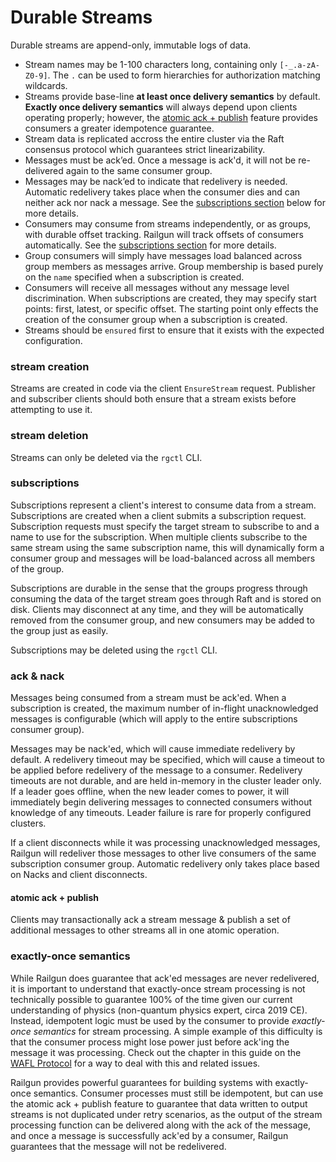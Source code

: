 Durable Streams
===============
Durable streams are append-only, immutable logs of data.

- Stream names may be 1-100 characters long, containing only `[-_.a-zA-Z0-9]`. The `.` can be used to form hierarchies for authorization matching wildcards.
- Streams provide base-line **at least once delivery semantics** by default. **Exactly once delivery semantics** will always depend upon clients operating properly; however, the [atomic ack + publish](#atomic-ack-+-publish) feature provides consumers a greater idempotence guarantee.
- Stream data is replicated accross the entire cluster via the Raft consensus protocol which guarantees strict linearizability.
- Messages must be ack’ed. Once a message is ack'd, it will not be re-delivered again to the same consumer group.
- Messages may be nack’ed to indicate that redelivery is needed. Automatic redelivery takes place when the consumer dies and can neither ack nor nack a message. See the [subscriptions section](#subscriptions) below for more details.
- Consumers may consume from streams independently, or as groups, with durable offset tracking. Railgun will track offsets of consumers automatically. See the [subscriptions section](#subscriptions) for more details.
- Group consumers will simply have messages load balanced across group members as messages arrive. Group membership is based purely on the `name` specified when a subscription is created.
- Consumers will receive all messages without any message level discrimination. When subscriptions are created, they may specify start points: first, latest, or specific offset. The starting point only effects the creation of the consumer group when a subscription is created.
- Streams should be `ensured` first to ensure that it exists with the expected configuration.

### stream creation
Streams are created in code via the client `EnsureStream` request. Publisher and subscriber clients should both ensure that a stream exists before attempting to use it.

### stream deletion
Streams can only be deleted via the `rgctl` CLI.

### subscriptions
Subscriptions represent a client's interest to consume data from a stream. Subscriptions are created when a client submits a subscription request. Subscription requests must specify the target stream to subscribe to and a name to use for the subscription. When multiple clients subscribe to the same stream using the same subscription name, this will dynamically form a consumer group and messages will be load-balanced across all members of the group.

Subscriptions are durable in the sense that the groups progress through consuming the data of the target stream goes through Raft and is stored on disk. Clients may disconnect at any time, and they will be automatically removed from the consumer group, and new consumers may be added to the group just as easily.

Subscriptions may be deleted using the `rgctl` CLI.

### ack & nack
Messages being consumed from a stream must be ack'ed. When a subscription is created, the maximum number of in-flight unacknowledged messages is configurable (which will apply to the entire subscriptions consumer group).

Messages may be nack'ed, which will cause immediate redelivery by default. A redelivery timeout may be specified, which will cause a timeout to be applied before redelivery of the message to a consumer. Redelivery timeouts are not durable, and are held in-memory in the cluster leader only. If a leader goes offline, when the new leader comes to power, it will immediately begin delivering messages to connected consumers without knowledge of any timeouts. Leader failure is rare for properly configured clusters.

If a client disconnects while it was processing unacknowledged messages, Railgun will redeliver those messages to other live consumers of the same subscription consumer group. Automatic redelivery only takes place based on Nacks and client disconnects.

#### atomic ack + publish
Clients may transactionally ack a stream message & publish a set of additional messages to other streams all in one atomic operation.

### exactly-once semantics
While Railgun does guarantee that ack'ed messages are never redelivered, it is important to understand that exactly-once stream processing is not technically possible to guarantee 100% of the time given our current understanding of physics (non-quantum physics expert, circa 2019 CE). Instead, idempotent logic must be used by the consumer to provide *exactly-once semantics* for stream processing. A simple example of this difficulty is that the consumer process might lose power just before ack'ing the message it was processing. Check out the chapter in this guide on the [WAFL Protocol](../wafl-protocol.md) for a way to deal with this and related issues.

Railgun provides powerful guarantees for building systems with exactly-once semantics. Consumer processes must still be idempotent, but can use the atomic ack + publish feature to guarantee that data written to output streams is not duplicated under retry scenarios, as the output of the stream processing function can be delivered along with the ack of the message, and once a message is successfully ack'ed by a consumer, Railgun guarantees that the message will not be redelivered.
